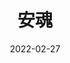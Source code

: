 ---
title: '安魂'
date: '2022-02-27'
price: '40.0'
theaters: ['中国电影资料馆艺术影院']
seat: ['12-7']
remark: ['首映礼']
---